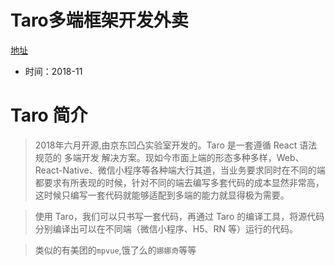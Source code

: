 # Taro多端框架开发外卖
[地址](https://www.imooc.com/learn/1084) 
- 时间：2018-11
# Taro 简介
>2018年六月开源,由京东凹凸实验室开发的。Taro 是一套遵循 React 语法规范的 多端开发 解决方案。现如今市面上端的形态多种多样，Web、React-Native、微信小程序等各种端大行其道，当业务要求同时在不同的端都要求有所表现的时候，针对不同的端去编写多套代码的成本显然非常高，这时候只编写一套代码就能够适配到多端的能力就显得极为需要。

>使用 Taro，我们可以只书写一套代码，再通过 Taro 的编译工具，将源代码分别编译出可以在不同端（微信小程序、H5、RN 等）运行的代码。

> 类似的有美团的`mpvue`,饿了么的`娜娜奇`等等
